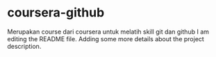 # coursera-github
Merupakan course dari coursera untuk melatih skill git dan github
I am editing the README file. Adding some more details about the project description.

